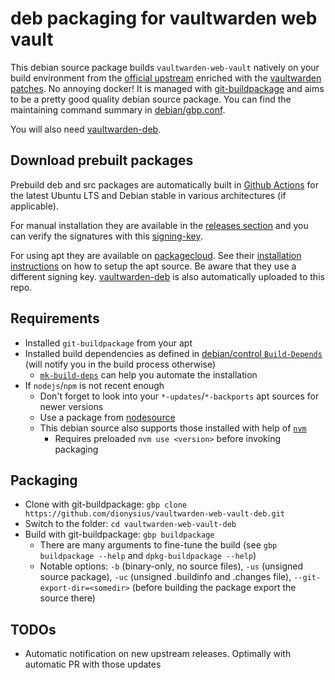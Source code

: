 # deb packaging for vaultwarden web vault

This debian source package builds `vaultwarden-web-vault` natively on your build environment from the [official upstream](https://github.com/bitwarden/clients) enriched with the [vaultwarden patches](https://github.com/dani-garcia/bw_web_builds). No annoying docker! It is managed with [git-buildpackage](https://wiki.debian.org/PackagingWithGit) and aims to be a pretty good quality debian source package. You can find the maintaining command summary in [debian/gbp.conf](debian/gbp.conf).

You will also need [vaultwarden-deb](https://github.com/dionysius/vaultwarden-deb).

## Download prebuilt packages

Prebuild deb and src packages are automatically built in [Github Actions](https://github.com/dionysius/vaultwarden-web-vault-deb/actions) for the latest Ubuntu LTS and Debian stable in various architectures (if applicable).

For manual installation they are available in the [releases section](https://github.com/dionysius/vaultwarden-web-vault-deb/releases) and you can verify the signatures with this [signing-key](signing-key.pub).

For using apt they are available on [packagecloud](https://packagecloud.io/dionysius/vaultwarden). See their [installation instructions](https://packagecloud.io/dionysius/vaultwarden/install#manual-deb) on how to setup the apt source. Be aware that they use a different signing key. [vaultwarden-deb](https://github.com/dionysius/vaultwarden-deb) is also automatically uploaded to this repo.

## Requirements

- Installed `git-buildpackage` from your apt
- Installed build dependencies as defined in [debian/control `Build-Depends`](debian/control) (will notify you in the build process otherwise)
  - [`mk-build-deps`](https://manpages.debian.org/testing/devscripts/mk-build-deps.1.en.html) can help you automate the installation
- If `nodejs`/`npm` is not recent enough
  - Don't forget to look into your `*-updates`/`*-backports` apt sources for newer versions
  - Use a package from [nodesource](https://github.com/nodesource/distributions/blob/master/README.md)
  - This debian source also supports those installed with help of [`nvm`](https://github.com/nvm-sh/nvm)
    - Requires preloaded `nvm use <version>` before invoking packaging

## Packaging

- Clone with git-buildpackage: `gbp clone https://github.com/dionysius/vaultwarden-web-vault-deb.git`
- Switch to the folder: `cd vaultwarden-web-vault-deb`
- Build with git-buildpackage: `gbp buildpackage`
  - There are many arguments to fine-tune the build (see `gbp buildpackage --help` and `dpkg-buildpackage --help`)
  - Notable options: `-b` (binary-only, no source files), `-us` (unsigned source package), `-uc` (unsigned .buildinfo and .changes file), `--git-export-dir=<somedir>` (before building the package export the source there)

## TODOs

- Automatic notification on new upstream releases. Optimally with automatic PR with those updates
